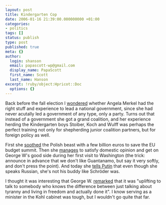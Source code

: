 ```yaml
---
layout: post
title: Kindergarten Cop
date: 2006-01-16 21:39:00.000000000 +01:00
categories:
- politics
tags: []
status: publish
type: post
published: true
meta: {}
author:
  login: shanson
  email: papascott-wp@gmail.com
  display_name: PapaScott
  first_name: Scott
  last_name: Hanson
excerpt: !ruby/object:Hpricot::Doc
  options: {}
---
```

<p>Back before the fall election I <a href="http://www.papascott.de/archives/2005/06/02/experience-not-required/" title="PapaScott &raquo; Blog Archive &raquo; Experience Not Required">wondered</a> whether Angela Merkel had the right stuff and experience to lead a national government, since she had never acutally led a government of any type, only a party. Turns out that instead of a government she got a grand coalition, and her experience herding the Kindergarten boys Stoiber, Koch and Wulff was perhaps the perfect training not only for shepherding junior coalition partners, but for foreign policy as well.</p>
<p>First she <a href="http://news.bbc.co.uk/1/hi/world/europe/4537674.stm" title="BBC NEWS | World | Europe | Angela Merkel's 'EU triumph'">soothed</a> the Polish beast with a few billion euros to save the EU budget summit. Then she <a href="http://www.dw-world.de/dw/article/0,2144,1855733,00.html" title="Bush and Merkel Hail New Chapter in US-German Relations | Germany | Deutsche Welle | 13.01.2006">manages</a> to satisfy domestic opinion and get on George W's good side during her first visit to Washington (the trick: announce in advance that we don't like Guantanamo, but say it very softly, and don't press the point). And today she <a href="http://www.dw-world.de/dw/article/0,2144,1858256,00.html">tells Putin</a> that even though she speaks Russian, she's not his buddy like Schr&ouml;der was. </p>
<p>I thought it was interesting that George W. <a href="http://www.whitehouse.gov/news/releases/2006/01/20060113-1.html">remarked</a> that it was "uplifting to talk to somebody who knows the difference between just talking about tyranny and living in freedom and actually done it". I know serving as a minister in the Kohl cabinet was tough, but I wouldn't go quite that far.</p>
